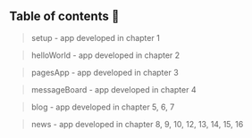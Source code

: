 ## Table of contents 📓

> setup - app developed in chapter 1

> helloWorld - app developed in chapter 2

> pagesApp - app developed in chapter 3

> messageBoard - app developed in chapter 4

> blog - app developed in chapter 5, 6, 7

> news - app developed in chapter 8, 9, 10, 12, 13, 14, 15, 16
